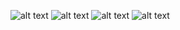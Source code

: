 ![alt text](https://github.com/namdangdev267/fresher/blob/HTLong/image/img1.jpg)
![alt text](https://github.com/namdangdev267/fresher/blob/HTLong/image/img2.jpg)
![alt text](https://github.com/namdangdev267/fresher/blob/HTLong/image/img3.jpg)
![alt text](https://github.com/namdangdev267/fresher/blob/HTLong/image/img4.jpg)